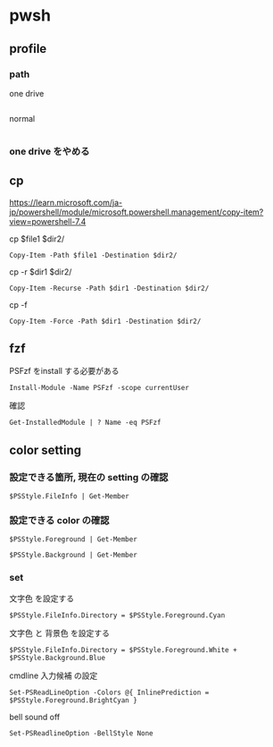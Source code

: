 
# pwsh


## profile

### path

one drive

```

```

normal

```

```

### one drive をやめる




## cp

https://learn.microsoft.com/ja-jp/powershell/module/microsoft.powershell.management/copy-item?view=powershell-7.4


cp $file1 $dir2/

```
Copy-Item -Path $file1 -Destination $dir2/
```

cp -r $dir1 $dir2/

```
Copy-Item -Recurse -Path $dir1 -Destination $dir2/
```

cp -f

```
Copy-Item -Force -Path $dir1 -Destination $dir2/
```


## fzf

PSFzf をinstall する必要がある

```
Install-Module -Name PSFzf -scope currentUser
```

確認

```
Get-InstalledModule | ? Name -eq PSFzf
```



## color setting

### 設定できる箇所, 現在の setting の確認

```
$PSStyle.FileInfo | Get-Member
```


### 設定できる color の確認

```
$PSStyle.Foreground | Get-Member
```

```
$PSStyle.Background | Get-Member
```


### set

文字色 を設定する

```
$PSStyle.FileInfo.Directory = $PSStyle.Foreground.Cyan
```

文字色 と 背景色 を設定する

```
$PSStyle.FileInfo.Directory = $PSStyle.Foreground.White + $PSStyle.Background.Blue
```


cmdline 入力候補 の設定

```
Set-PSReadLineOption -Colors @{ InlinePrediction = $PSStyle.Foreground.BrightCyan }
```


bell sound off

```
Set-PSReadlineOption -BellStyle None
```




